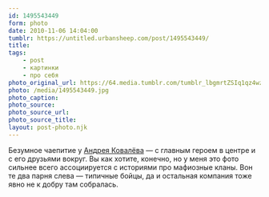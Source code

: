 ```yaml
---
id: 1495543449
form: photo
date: 2010-11-06 14:04:00
tumblr: https://untitled.urbansheep.com/post/1495543449/
title:
tags:
    - post
    - картинки
    - про себя
photo_original_url: https://64.media.tumblr.com/tumblr_lbgmrtZSIq1qz4wzio1_1280.jpg
photo: /media/1495543449.jpg
photo_caption: 
photo_source:
photo_source_url:
photo_source_title:
layout: post-photo.njk
---
```


<p>Безумное чаепитие у <a href="http://ckovalev.com/">Андрея Ковалёва</a> — с главным героем в центре и с его друзьями вокруг. Вы как хотите, конечно, но у меня это фото сильнее всего ассоциируется с историями про мафиозные кланы. Вон те два парня слева — типичные бойцы, да и остальная компания тоже явно не к добру там собралась.</p>
